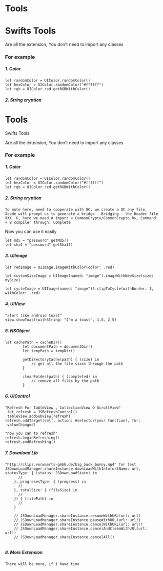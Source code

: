 # Tools
# Swifts Tools 

Are all the extension, You don't need to import any classes

### For example
##### 1. Color
```
let randomColor = UIColor.randomColor()
let hexColor = UIColor.randomColor("#ffffff")
let rgb = UIColor.red.getRGBWithColor() 
```

##### 2. String cryption 
# Tools
Swifts Tools 

Are all the extension, You don't need to import any classes

### For example
##### 1. Color
```
let randomColor = UIColor.randomColor()
let hexColor = UIColor.randomColor("#ffffff")
let rgb = UIColor.red.getRGBWithColor() 
```

##### 2. String cryption 
```
To note here, need to cooperate with OC, we create a OC any file, Xcode will prompt us to generate a bridge - Bridging - the Header file XXX. H, here we need # import < CommonCrypto/CommonCrypto.h>, Command + B compiler through. Complete
```
Now you can use it easily

```
let md5 = "password".getMd5()
let sha1 = "password".getSha1()
```
##### 3. UIImage

```
let redImage = UIImage.imageWithColor(color: .red)

let customSizeImage = UIImage(named: "image").imageWithNewSize(size: mySize)

let cycleImage = UIImage(named: "image")?.clipToCycle(withBorder: 1, withColor: .red)

```

##### 4. UIView

```
"alert like android toast"
view.showToast(withString: "I'm a toast", 1.5, 2.5)

```

##### 5. NSObject

```
let cachePath = cacheDir()
        let documentPath = documentDir()
        let tempPath = tempDir()
        
        getDirectoryCache(path) { (size) in
            // get all the file sizes through the path
        }
        
        cleanFolder(path) { (completed) in
            // remove all files by the path
        }
```

##### 6. UIControl

```
"Refresh For TableView , CollectionView O ScrollView"
 let refresh = JSRefreshControl()
 tableView.addSubview(refresh)
refresh.addTarget(self, action: #selector(your function), for: .valueChanged)

"now you can to refresh"
refresh.beginRefreshing()
refresh.endRefreshing()

```

##### 7. Download Lib

```
"http://clips.vorwaerts-gmbh.de/big_buck_bunny.mp4" for test
JSDownLoadManager.shareInstance.downLoadWithInfo(urlName: url, statusType: { (status: JSDownLoadState) in
      //
    }, progresesType: { (progress) in
      //
    }, totalSize: { (fileSize) in
      //
    }) { (filePath) in
      //
    }
    
    // JSDownLoadManager.shareInstance.resumeWithURL(url: url)
    // JSDownLoadManager.shareInstance.pauseWithURL(url: url!)
    // JSDownLoadManager.shareInstance.cancelWithURL(url: url!)
    // JSDownLoadManager.shareInstance.cancelAndCleanWithURl(url: url!)
    // JSDownLoadManager.shareInstance.cancelAll()


```

##### 8. More Extension

```
There will be more, if i have time
```



